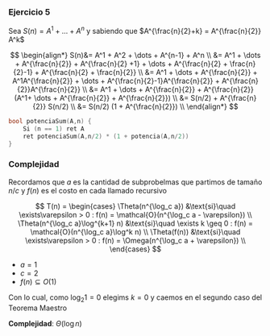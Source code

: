 ### Ejercicio 5

Sea $S(n) = A^1 + \dots + A^n$ y sabiendo que $A^{\frac{n}{2}+k} = A^{\frac{n}{2}} A^k$

$$
\begin{align*}
S(n)&= A^1 + A^2 + \dots + A^{n-1} + A^n \\
&= A^1 + \dots + A^{\frac{n}{2}} + A^{\frac{n}{2} +1} + \dots + A^{\frac{n}{2} + \frac{n}{2}-1}  + A^{\frac{n}{2} + \frac{n}{2}} \\
&= A^1 + \dots + A^{\frac{n}{2}} + A^1A^{\frac{n}{2}} + \dots + A^{\frac{n}{2}-1}A^{\frac{n}{2}}  + A^{\frac{n}{2}}A^{\frac{n}{2}} \\
&= A^1 + \dots + A^{\frac{n}{2}} + A^{\frac{n}{2}} (A^1+ \dots + A^{\frac{n}{2}}  + A^{\frac{n}{2}}) \\
&= S(n/2) + A^{\frac{n}{2}} S(n/2) \\
&= S(n/2) (1 + A^{\frac{n}{2}})  \\
\end{align*}
$$



```c++
bool potenciaSum(A,n) {
    Si (n == 1) ret A
    ret potenciaSum(A,n/2) * (1 + potencia(A,n/2))
}
```


### Complejidad

Recordamos que $a$ es la cantidad de subprobelmas que partimos de tamaño $n/c$ y $f(n)$ es el costo en cada llamado recursivo

$$
T(n) = \begin{cases}
\Theta(n^{\log_c a}) &\text{si}\quad  \exists\varepsilon > 0 : f(n) = \mathcal{O}(n^{\log_c a - \varepsilon}) \\
\Theta(n^{\log_c a}\log^{k+1} n) &\text{si}\quad \exists k \geq 0 : f(n) = \mathcal{O}(n^{\log_c a}\log^k n) \\
\Theta(f(n)) &\text{si}\quad  \exists\varepsilon > 0 : f(n) = \Omega(n^{\log_c a + \varepsilon}) \\
\end{cases}
$$

- $a = 1$
- $c = 2$
- $f(n) \subseteq O(1)$

Con lo cual, como $\log_2 1 = 0$ elegims $k = 0$ y caemos en el segundo caso del Teorema Maestro

**Complejidad**: $\Theta(\log n)$
